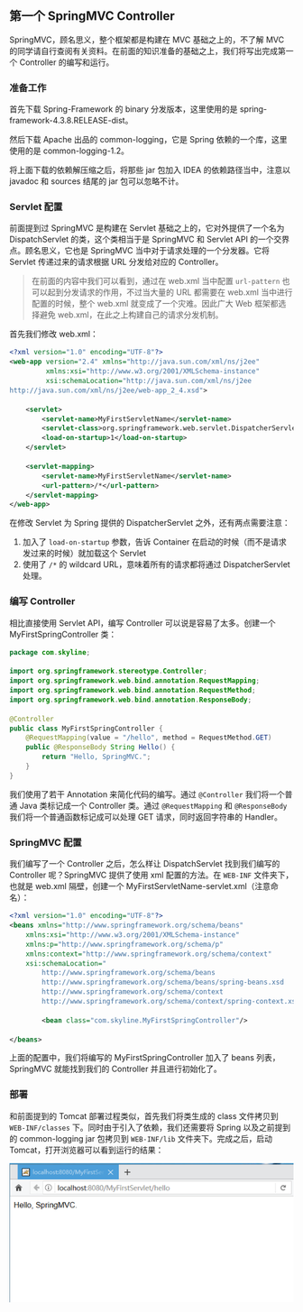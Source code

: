## 第一个 SpringMVC Controller

SpringMVC，顾名思义，整个框架都是构建在 MVC 基础之上的，不了解 MVC 的同学请自行查阅有关资料。在前面的知识准备的基础之上，我们将写出完成第一个 Controller 的编写和运行。

### 准备工作

首先下载 Spring-Framework 的 binary 分发版本，这里使用的是 spring-framework-4.3.8.RELEASE-dist。

然后下载 Apache 出品的 common-logging，它是 Spring 依赖的一个库，这里使用的是 common-logging-1.2。

将上面下载的依赖解压缩之后，将那些 jar 包加入 IDEA 的依赖路径当中，注意以 javadoc 和 sources 结尾的 jar 包可以忽略不计。

### Servlet 配置

前面提到过 SpringMVC 是构建在 Servlet 基础之上的，它对外提供了一个名为 DispatchServlet 的类，这个类相当于是 SpringMVC 和 Servlet API 的一个交界点。顾名思义，它也是 SpringMVC 当中对于请求处理的一个分发器。它将 Servlet 传递过来的请求根据 URL 分发给对应的 Controller。

>在前面的内容中我们可以看到，通过在 web.xml 当中配置 `url-pattern` 也可以起到分发请求的作用，不过当大量的 URL 都需要在 web.xml 当中进行配置的时候，整个 web.xml 就变成了一个灾难。因此广大 Web 框架都选择避免 web.xml，在此之上构建自己的请求分发机制。

首先我们修改 web.xml：

```xml
<?xml version="1.0" encoding="UTF-8"?>
<web-app version="2.4" xmlns="http://java.sun.com/xml/ns/j2ee"
         xmlns:xsi="http://www.w3.org/2001/XMLSchema-instance"
         xsi:schemaLocation="http://java.sun.com/xml/ns/j2ee
http://java.sun.com/xml/ns/j2ee/web-app_2_4.xsd">

    <servlet>
        <servlet-name>MyFirstServletName</servlet-name>
        <servlet-class>org.springframework.web.servlet.DispatcherServlet</servlet-class>
        <load-on-startup>1</load-on-startup>
    </servlet>

    <servlet-mapping>
        <servlet-name>MyFirstServletName</servlet-name>
        <url-pattern>/*</url-pattern>
    </servlet-mapping>
</web-app>
```

在修改 Servlet 为 Spring 提供的 DispatcherServlet 之外，还有两点需要注意：

1. 加入了 `load-on-startup` 参数，告诉 Container 在启动的时候（而不是请求发过来的时候）就加载这个 Servlet
2. 使用了 `/*` 的 wildcard URL，意味着所有的请求都将通过 DispatcherServlet 处理。

### 编写 Controller

相比直接使用 Servlet API，编写 Controller 可以说是容易了太多。创建一个 MyFirstSpringController 类：

```java
package com.skyline;

import org.springframework.stereotype.Controller;
import org.springframework.web.bind.annotation.RequestMapping;
import org.springframework.web.bind.annotation.RequestMethod;
import org.springframework.web.bind.annotation.ResponseBody;

@Controller
public class MyFirstSpringController {
    @RequestMapping(value = "/hello", method = RequestMethod.GET)
    public @ResponseBody String Hello() {
        return "Hello, SpringMVC.";
    }
}
```

我们使用了若干 Annotation 来简化代码的编写。通过 `@Controller` 我们将一个普通 Java 类标记成一个 Controller 类。通过 `@RequestMapping` 和 `@ResponseBody` 我们将一个普通函数标记成可以处理 GET 请求，同时返回字符串的 Handler。

### SpringMVC 配置

我们编写了一个 Controller 之后，怎么样让 DispatchServlet 找到我们编写的 Controller 呢？SpringMVC 提供了使用 xml 配置的方法。在 `WEB-INF` 文件夹下，也就是 web.xml 隔壁，创建一个 MyFirstServletName-servlet.xml（注意命名）：

```xml
<?xml version="1.0" encoding="UTF-8"?>
<beans xmlns="http://www.springframework.org/schema/beans"
    xmlns:xsi="http://www.w3.org/2001/XMLSchema-instance"
    xmlns:p="http://www.springframework.org/schema/p"
    xmlns:context="http://www.springframework.org/schema/context"
    xsi:schemaLocation="
        http://www.springframework.org/schema/beans
        http://www.springframework.org/schema/beans/spring-beans.xsd
        http://www.springframework.org/schema/context
        http://www.springframework.org/schema/context/spring-context.xsd">
        
        <bean class="com.skyline.MyFirstSpringController"/>

</beans>
```

上面的配置中，我们将编写的 MyFirstSpringController 加入了 beans 列表，SpringMVC 就能找到我们的 Controller 并且进行初始化了。

### 部署

和前面提到的 Tomcat 部署过程类似，首先我们将类生成的 class 文件拷贝到 `WEB-INF/classes` 下。同时由于引入了依赖，我们还需要将 Spring 以及之前提到的 common-logging jar 包拷贝到 `WEB-INF/lib` 文件夹下。完成之后，启动 Tomcat，打开浏览器可以看到运行的结果：

![result](./img/5-mvc-controller-result.png)


